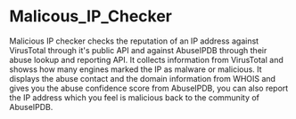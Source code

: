 # Malicous_IP_Checker
Malicious IP checker checks the reputation of an IP address against VirusTotal through it's public API and against AbuseIPDB through their abuse lookup and reporting API. It collects information from VirusTotal and showss how many engines marked the IP as malware or malicious. It displays the abuse contact and the domain information from WHOIS and gives you the abuse confidence score from AbuseIPDB, you can also report the IP address which you feel is malicious back to the community of AbuseIPDB. 
